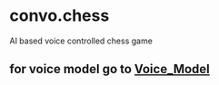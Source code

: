 # convo.chess
AI based voice controlled chess game

## for voice model go to [Voice_Model](https://drive.google.com/file/d/1XbK9yTIYdmvPYOWfNCftaS3zQ1BclinC/view?usp=sharing)
